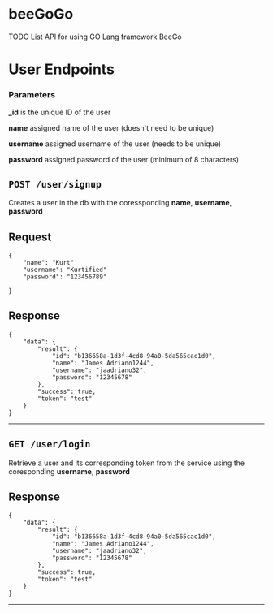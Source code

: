# beeGoGo
TODO List API for using GO Lang framework BeeGo
# User Endpoints

### Parameters
**_id** is the unique ID of the user

**name** assigned name of the user (doesn't need to be unique)

**username** assigned username of the user (needs to be unique)

**password** assigned password of the user (minimum of 8 characters)


## `POST /user/signup`

Creates a user in the db with the coressponding **name**, **username**, **password**


## Request
```
{
	"name": "Kurt"
	"username": "Kurtified"
	"password": "123456789"

}	
```


## Response
```
{
    "data": {
        "result": {
            "id": "b136658a-1d3f-4cd8-94a0-5da565cac1d0",
            "name": "James Adriano1244",
            "username": "jaadriano32",
            "password": "12345678"
        },
        "success": true,
        "token": "test"
    }
}
```
---
## `GET /user/login`

Retrieve a user and its corresponding token from the service using the coresponding **username**, **password**

## Response
```
{
    "data": {
        "result": {
            "id": "b136658a-1d3f-4cd8-94a0-5da565cac1d0",
            "name": "James Adriano1244",
            "username": "jaadriano32",
            "password": "12345678"
        },
        "success": true,
        "token": "test"
    }
}
```
---
